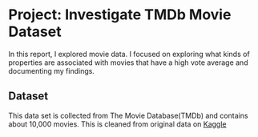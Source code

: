 # Project: Investigate TMDb Movie Dataset
 
In this report, I explored movie data. I focused on exploring what kinds of properties are associated with movies that have a high vote average and documenting my findings.

## Dataset
This data set is collected from The Movie Database(TMDb) and contains about 10,000 movies. 
This is cleaned from original data on [Kaggle](https://www.kaggle.com/tmdb/tmdb-movie-metadata)



